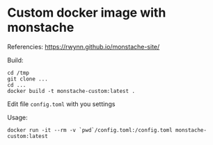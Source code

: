 # Custom docker image with monstache

Referencies: https://rwynn.github.io/monstache-site/

Build:
```
cd /tmp
git clone ...
cd ...
docker build -t monstache-custom:latest .
```

Edit file `config.toml` with you settings

Usage:
```
docker run -it --rm -v `pwd`/config.toml:/config.toml monstache-custom:latest
```

